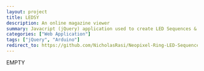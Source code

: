 ```yaml
---
layout: project
title: LEDSY
description: An online magazine viewer
summary: Javacript (jQuery) application used to create LED Sequences & animations to be used with Arduino or similar development board.
categories: ["Web Application"]
tags: ["jQuery", "Arduino"]
redirect_to: https://github.com/NicholasRasi/Neopixel-Ring-LED-Sequences-and-Animations-Maker
---
```


EMPTY
